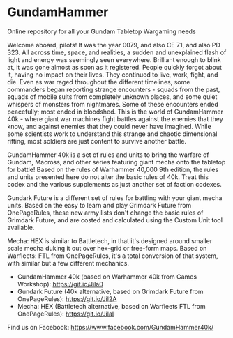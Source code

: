# GundamHammer
Online repository for all your Gundam Tabletop Wargaming needs

Welcome aboard, pilots!  It was the year 0079, and also CE 71, and also PD 323.  All across time, space, and realities, a sudden and unexplained flash of light and energy was seemingly seen everywhere.  Brilliant enough to blink at, it was gone almost as soon as it registered.  People quickly forgot about it, having no impact on their lives.  They continued to live, work, fight, and die.  Even as war raged throughout the different timelines, some commanders began reporting strange encounters - squads from the past, squads of mobile suits from completely unknown places, and some quiet whispers of monsters from nightmares.  Some of these encounters ended peacefully; most ended in bloodshed.  This is the world of GundamHammer 40k - where giant war machines fight battles against the enemies that they know, and against enemies that they could never have imagined.  While some scientists work to understand this strange and chaotic dimensional rifting, most soldiers are just content to survive another battle.

GundamHammer 40k is a set of rules and units to bring the warfare of Gundam, Macross, and other series featuring giant mecha onto the tabletop for battle!  Based on the rules of Warhammer 40,000 9th edition, the rules and units presented here do not alter the basic rules of 40k.  Treat this codex and the various supplements as just another set of faction codexes.  

Gundark Future is a different set of rules for battling with your giant mecha units.  Based on the easy to learn and play Grimdark Future from OnePageRules, these new army lists don't change the basic rules of Grimdark Future, and are costed and calculated using the Custom Unit tool available.

Mecha: HEX is similar to Battletech, in that it's designed around smaller scale mecha duking it out over hex-grid or free-form maps.  Based on Warfleets: FTL from OnePageRules, it's a total conversion of that system, with similar but a few different mechanics.

- GundamHammer 40k (based on Warhammer 40k from Games Workshop): https://git.io/Jila0  
- Gundark Future (40k alternative, based on Grimdark Future from OnePageRules): https://git.io/Jil2A
- Mecha: HEX (Battletech alternative, based on Warfleets FTL from OnePageRules): https://git.io/JilaI

Find us on Facebook: https://www.facebook.com/GundamHammer40k/
